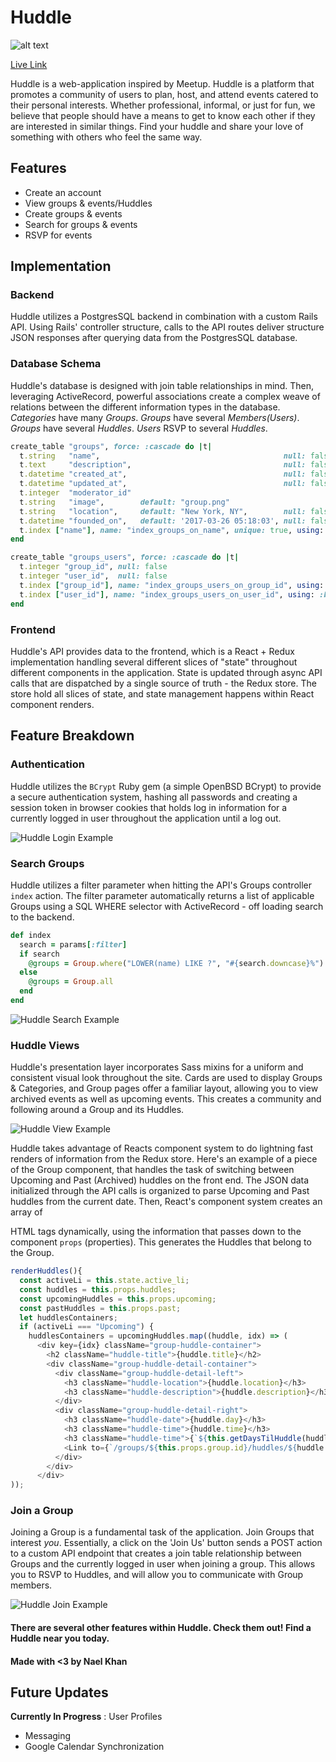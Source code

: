 # Huddle
![alt text](https://github.com/naelkhann/Huddle/raw/master/public/huddle-logo.png "Huddle")

[Live Link](https://www.huddle-application.com "Huddle Link")

Huddle is a web-application inspired by Meetup. Huddle is a platform that promotes a community of users to plan, host, and attend events catered to their personal interests. Whether professional, informal, or just for fun, we believe that people should have a means to get to know each other if they are interested in similar things. Find your huddle and share your love of something with others who feel the same way.

## Features
- Create an account
- View groups & events/Huddles
- Create groups & events
- Search for groups & events
- RSVP for events

## Implementation
### Backend
Huddle utilizes a PostgresSQL backend in combination with a custom Rails API. Using Rails' controller structure, calls to the API routes deliver structure JSON responses after querying data from the PostgresSQL database.

### Database Schema
Huddle's database is designed with join table relationships in mind. Then, leveraging ActiveRecord, powerful associations create a complex weave of relations between the different information types in the database.
*Categories* have many *Groups*.
*Groups* have several *Members(Users)*.
*Groups* have several *Huddles*.
*Users* RSVP to several *Huddles*.

```ruby
create_table "groups", force: :cascade do |t|
  t.string   "name",                                         null: false
  t.text     "description",                                  null: false
  t.datetime "created_at",                                   null: false
  t.datetime "updated_at",                                   null: false
  t.integer  "moderator_id"
  t.string   "image",        default: "group.png"
  t.string   "location",     default: "New York, NY",        null: false
  t.datetime "founded_on",   default: '2017-03-26 05:18:03', null: false
  t.index ["name"], name: "index_groups_on_name", unique: true, using: :btree
end

create_table "groups_users", force: :cascade do |t|
  t.integer "group_id", null: false
  t.integer "user_id",  null: false
  t.index ["group_id"], name: "index_groups_users_on_group_id", using: :btree
  t.index ["user_id"], name: "index_groups_users_on_user_id", using: :btree
end
```

### Frontend
Huddle's API provides data to the frontend, which is a React + Redux implementation handling several different slices of "state" throughout different components in the application. State is updated through async API calls that are dispatched by a single source of truth - the Redux store. The store hold all slices of state, and state management happens within React component renders.

## Feature Breakdown
### Authentication
Huddle utilizes the `BCrypt` Ruby gem (a simple OpenBSD BCrypt) to provide a secure authentication system, hashing all passwords and creating a session token in browser cookies that holds log in information for a currently logged in user throughout the application until a log out.

![Huddle Login Example](https://github.com/naelkhann/Huddle/raw/master/public/huddle_login.gif "Huddle Login")

### Search Groups
Huddle utilizes a filter parameter when hitting the API's Groups controller `index` action. The filter parameter automatically returns a list of applicable Groups using a SQL WHERE selector with ActiveRecord - off loading search to the backend.

```ruby
def index
  search = params[:filter]
  if search
    @groups = Group.where("LOWER(name) LIKE ?", "#{search.downcase}%")
  else
    @groups = Group.all
  end
end
```

![Huddle Search Example](https://github.com/naelkhann/Huddle/raw/master/public/huddle_search.gif "Huddle Search")


### Huddle Views
Huddle's presentation layer incorporates Sass mixins for a uniform and consistent visual look throughout the site. Cards are used to display Groups & Categories, and Group pages offer a familiar layout, allowing you to view archived events as well as upcoming events. This creates a community and following around a Group and its Huddles.

![Huddle View Example](https://github.com/naelkhann/Huddle/raw/master/public/huddle_view.gif "Huddle View")

Huddle takes advantage of Reacts component system to do lightning fast renders of information from the Redux store. Here's an example of a piece of the Group component, that handles the task of switching between Upcoming and Past (Archived) huddles on the front end. The JSON data initialized through the API calls is organized to parse Upcoming and Past huddles from the current date. Then, React's component system creates an array of <div> HTML tags dynamically, using the information that passes down to the component `props` (properties). This generates the Huddles that belong to the Group.

```javascript
renderHuddles(){
  const activeLi = this.state.active_li;
  const huddles = this.props.huddles;
  const upcomingHuddles = this.props.upcoming;
  const pastHuddles = this.props.past;
  let huddlesContainers;
  if (activeLi === "Upcoming") {
    huddlesContainers = upcomingHuddles.map((huddle, idx) => (
      <div key={idx} className="group-huddle-container">
        <h2 className="huddle-title">{huddle.title}</h2>
        <div className="group-huddle-detail-container">
          <div className="group-huddle-detail-left">
            <h3 className="huddle-location">{huddle.location}</h3>
            <h3 className="huddle-description">{huddle.description}</h3>
          </div>
          <div className="group-huddle-detail-right">
            <h3 className="huddle-date">{huddle.day}</h3>
            <h3 className="huddle-time">{huddle.time}</h3>
            <h3 className="huddle-time">{`${this.getDaysTilHuddle(huddle.date)} days left`}</h3>
            <Link to={`/groups/${this.props.group.id}/huddles/${huddle.id}`}>RSVP</Link>
          </div>
        </div>
      </div>
));
```

### Join a Group
Joining a Group is a fundamental task of the application. Join Groups that interest *you*. Essentially, a click on the 'Join Us' button sends a POST action to a custom API endpoint that creates a join table relationship between Groups and the currently logged in user when joining a group. This allows you to RSVP to Huddles, and will allow you to communicate with Group members.

![Huddle Join Example](https://github.com/naelkhann/Huddle/raw/master/public/huddle_join.gif "Huddle Join")

#### There are several other features within Huddle. Check them out! Find a Huddle near you today.
#### Made with <3 by Nael Khan

## Future Updates
**Currently In Progress** : User Profiles
- Messaging
- Google Calendar Synchronization
